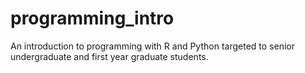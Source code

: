 # programming_intro
An introduction to programming with R and Python targeted to senior undergraduate and first year graduate students.

